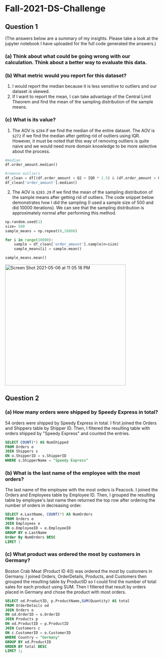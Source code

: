 # Fall-2021-DS-Challenge

## Question 1
(The answers below are a summary of my insights. Please take a look at the jupyter notebook I have uploaded for the full code 
generated the answers.)

### (a) Think about what could be going wrong with our calculation. Think about a better way to evaluate this data. 
### (b) What metric would you report for this dataset?

1. I would report the median because it is less sensitive to outliers and our dataset is skewed.
2. If I want to report the mean, I can take advantage of the Central Limit Theorem and find the mean of the sampling distribution of the sample means.

### (c) What is its value?

1. The AOV is `$284` if we find the median of the entire dataset. The AOV is `$272` if we find the median after getting rid of outliers using IQR. However, it must be noted that this way of removing outliers is quite naive and we would need more domain knowledge to be more selective about the process. 
```python
#median
df.order_amount.median()

#remove outliers
df_clean = df[(df.order_amount < Q2 + IQR * 1.5) & (df.order_amount > Q2 - IQR * 1.5)]
df_clean['order_amount'].median()
```
2. The AOV is `$283.29` if we find the mean of the sampling distribution of the sample means after getting rid of outliers. The code snippet below demonstrates how I did the sampling (I used a sample size of 500 and did 10000 iterations). We can see that the sampling distribution is approximately normal after performing this method.
```python
np.random.seed(1)
size= 500
sample_means = np.repeat(0,10000)

for i in range(10000):
    sample = df_clean['order_amount'].sample(n=size)
    sample_means[i] = sample.mean()

sample_means.mean()
```
<img width="395" alt="Screen Shot 2021-05-06 at 11 05 18 PM" src="https://user-images.githubusercontent.com/54642556/117404858-88ada500-aebf-11eb-8aa0-892c03e14d43.png">



## Question 2

### (a) How many orders were shipped by Speedy Express in total?

54 orders were shipped by Speedy Express in total. I first joined the Orders and Shippers table by Shipper ID.
Then, I filtered the resulting table with orders shipped by "Speedy Express" and counted the entries. 

```sql
SELECT COUNT(*) AS NumShipped
FROM Orders o 
JOIN Shippers s
ON o.ShipperID = s.ShipperID
WHERE s.ShipperName = "Speedy Express"
```

### (b) What is the last name of the employee with the most orders?

The last name of the employee with the most orders is Peacock. I joined the Orders and Employees table by Employee ID.
Then, I grouped the resulting table by employee's last name then returned the top row after ordering the number of orders
in decreasing order. 

```sql
SELECT e.LastName, COUNT(*) AS NumOrders
FROM Orders o 
JOIN Employees e
ON o.EmployeeID = e.EmployeeID
GROUP BY e.LastName
Order By NumOrders DESC
LIMIT 1
```

### (c) What product was ordered the most by customers in Germany?

Boston Crab Meat (Product ID 40) was ordered the most by customers in Germany.
I joined Orders, OrderDetails, Products, and Customers then grouped the resulting 
table by ProductID so I could find the number of total sales for each product using SUM.
Then I filtered that result by orders placed in Germany and chose the product with 
most orders.

```sql
SELECT od.ProductID, p.ProductName,SUM(Quantity) AS total
FROM OrderDetails od
JOIN Orders o 
ON od.OrderID = o.OrderID
JOIN Products p 
ON od.ProductID = p.ProductID
JOIN Customers c
ON c.CustomerID = o.CustomerID
WHERE Country = "Germany" 
GROUP BY od.ProductID
ORDER BY total DESC
LIMIT 1;
```
